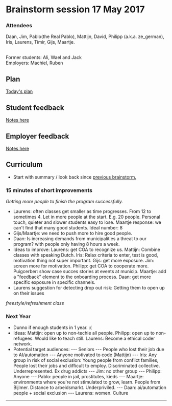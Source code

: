 # Brainstorm session 17 May 2017

### Attendees
Daan, Jim, Pablo(the Real Pablo), Mattijn, David, Philipp (a.k.a. ze_german), Iris, Laurens, Timir, Gijs, Maartje.

<br>Former students: Ali, Wael and Jack
<br>Employers: Machiel, Ruben

## Plan
[Today's plan](https://github.com/HackYourFuture/curriculum/blob/master/brainstorm-17May2017.md)

## Student feedback
[Notes here](JackWaelAli-feedback.md)

## Employer feedback
[Notes here](EmployerFeedback-17May2017.md)

## Curriculum 
- Start with summary / look back since [previous brainstorm.](https://github.com/HackYourFuture/curriculum/blob/master/brainstorm-17May2017.md) 

### 15 minutes of short improvements
*Getting more people to finish the program successfully.*
- Laurens:  often classes get smaller as time progresses. From 12 to sometimes 4. Let in more people at the start. E.g. 20 people. Personal touch, quieter and slower students easy to lose. Maartje response: we can't find that many good students. Ideal number: 8
- Gijs/Maartje: we need to push more to hire good people.
- Daan: Is increasing demands from municipalities a threat to our program? with people only having 8 hours a week. 
- Ideas to improve: Laurens: get COA to recognize us. Mattijn: Combine classes with speaking Dutch. Iris: Relax criteria to enter, test is good, motivation thing not super important. Gijs: get more exposure. Jim: screen more for motivation. Philipp: get COA to cooperate more. Puigcerber: show case succes stories at events at municip. Maartje: add a "feedback" element to the onboarding process. Daan: get more specific exposure in specific channels. 
- Laurens suggestion for detecting drop out risk: Getting them to open up on their issues

*freestyle/refreshment class*

### Next Year
- Dunno if enough students in 1 year. :(
- Ideas: Mattijn: open up to non-techie all people. Philipp: open up to non-refugees. Would like to teach still. Laurens: Become a ethical coder network. 
- Potential target audiences:
--- Seniors
--- People who lost their job due to AI/automation
--- Anyone motivated to code (Mattijn)
--- Iris: Any group in risk of social exclusion: Young people from conflict families, People lost their jobs and difficult to employ. Discriminated collective. Underrepresented. Ex drug addicts
--- Jim: no other group
--- Philipp: Anyone
--- Pablo: people in jail, prostitutes, kieds
--- Maartje: environments where you're not stimulated to grow, learn. People from Bijlmer. Distance to arbeidsmarkt. Underpriviled.
--- Daan: ai/automation people + social exclusion
--- Laurens: women. Culture


*********************************************





